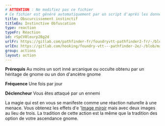 ```yaml
---
# ATTENTION : Ne modifiez pas ce fichier
# Ce fichier est généré automatiquement par un script d'après les données du module Foundry VTT officiel et de sa traduction
title: Obscurcissement instinctif
titleEn: Instinctive Obfuscation
type: reaction
typeFr: Réaction
id: rSpCV0leurp2Bg2d
urlFr: https://gitlab.com/pathfinder-fr/foundryvtt-pathfinder2-fr/-/blob/master/data/actions/rSpCV0leurp2Bg2d.htm
urlEn: https://gitlab.com/hooking/foundry-vtt---pathfinder-2e/-/blob/master/packs/data/actions.db/instinctive-obfuscation.json
group: actions
layout: action
---
```

**Prérequis** Au moins un sort inné arcanique ou occulte obtenu par un héritage de gnome ou un don d'ancètre gnome

**Fréquence** Une fois par jour

**Déclencheur** Vous êtes attaqué par un ennemi

La magie qui est en vous se manifeste comme une réaction naturelle à une menace. Vous obtenez les effets d'e '[Image miroir](/_spells/image-miroir.md) mais avec deux images au lieu de trois. La tradition de cette action est la même que la tradition des option de votre ascendance gnome.


